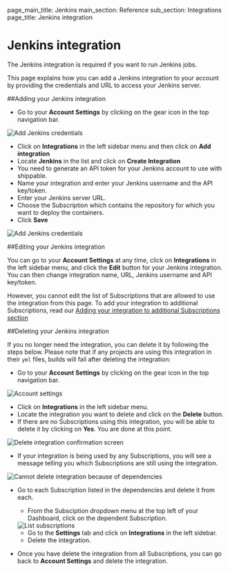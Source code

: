 page_main_title: Jenkins
main_section: Reference
sub_section: Integrations
page_title: Jenkins integration

# Jenkins integration
The Jenkins integration is required if you want to run Jenkins jobs.

This page explains how you can add a Jenkins integration to your
account by providing the credentials and URL to access your Jenkins server.

##Adding your Jenkins integration

-  Go to your **Account Settings** by clicking on the gear icon in the top navigation bar.

<img src="../../images/reference/integrations/account-settings.png" alt="Add Jenkins credentials">

-  Click on **Integrations** in the left sidebar menu and then click on **Add integration**
-  Locate **Jenkins** in the list and click on **Create Integration**
-  You need to generate an API token for your Jenkins account to use with shippable.
-  Name your integration and enter your Jenkins username and the API key/token.
-  Enter your Jenkins server URL.
-  Choose the Subscription which contains the repository for which you want to deploy the containers.
-  Click **Save**

<img src="../../images/reference/integrations/jenkins-integration.png" alt="Add Jenkins credentials">

##Editing your Jenkins integration

You can go to your **Account Settings** at any time, click on **Integrations** in the left sidebar menu, and click the **Edit** button for your Jenkins integration. You can then change integration name, URL, Jenkins username and API key/token.

However, you cannot edit the list of Subscriptions that are allowed to use the integration from this page. To add your integration to additional Subscriptions, read our [Adding your integration to additional Subscriptions section](integrations-overview/#add-subscriptions)

##Deleting your Jenkins integration

If you no longer need the integration, you can delete it by following the steps below. Please note that if any projects are using this integration in their `yml` files, builds will fail after deleting the integration:

- Go to your **Account Settings** by clicking on the gear icon in the top navigation bar.

<img src="../../images/reference/integrations/account-settings.png" alt="Account settings">

- Click on **Integrations** in the left sidebar menu.
- Locate the integration you want to delete and click on the **Delete** button.
- If there are no Subscriptions using this integration, you will be able to delete it by clicking on **Yes**. You are done at this point.

<img src="../../images/reference/integrations/confirm-delete-integration.png" alt="Delete integration confirmation screen">

- If your integration is being used by any Subscriptions, you will see a message telling you which Subscriptions are still using the integration.

<img src="../../images/reference/integrations/cannot-delete-integration.png" alt="Cannot delete integration because of dependencies">

- Go to each Subscription listed in the dependencies and delete it from each.
    - From the Subsciption dropdown menu at the top left of your Dashboard, click on the dependent Subscription.

    <img src="../../images/reference/integrations/list-subscriptions.png" alt="List subscriptions">

    - Go to the **Settings** tab and click on **Integrations** in the left sidebar.
    - Delete the integration.
- Once you have delete the integration from all Subscriptions, you can go back to **Account Settings** and delete the integration.

